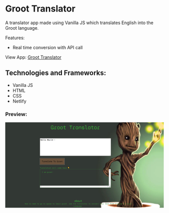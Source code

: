 # Groot Translator

 A translator app made using Vanilla JS which translates English into the Groot language. 

Features:
- Real time conversion with API call

View App: [Groot Translator](https://neogcamp-groot-translator.netlify.app/)

## Technologies and Frameworks:
- Vanilla JS
- HTML
- CSS
- Netlify

<h3>Preview: </h3>

![image](/images/Groot_Translator.PNG)
